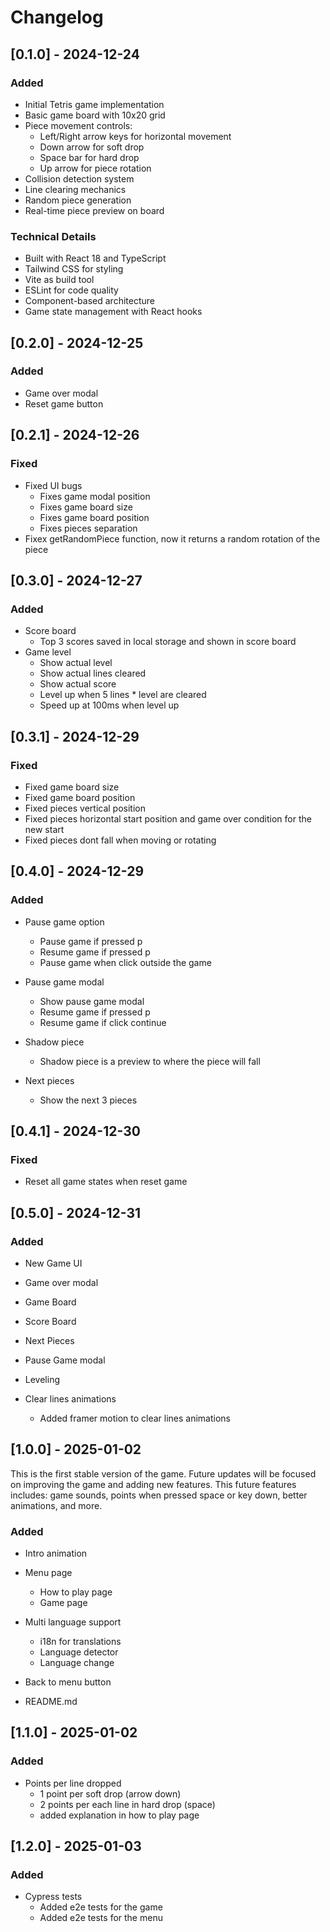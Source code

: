 # Changelog

## [0.1.0] - 2024-12-24

### Added

- Initial Tetris game implementation
- Basic game board with 10x20 grid
- Piece movement controls:
  - Left/Right arrow keys for horizontal movement
  - Down arrow for soft drop
  - Space bar for hard drop
  - Up arrow for piece rotation
- Collision detection system
- Line clearing mechanics
- Random piece generation
- Real-time piece preview on board

### Technical Details

- Built with React 18 and TypeScript
- Tailwind CSS for styling
- Vite as build tool
- ESLint for code quality
- Component-based architecture
- Game state management with React hooks

## [0.2.0] - 2024-12-25

### Added

- Game over modal
- Reset game button

## [0.2.1] - 2024-12-26

### Fixed

- Fixed UI bugs
  - Fixes game modal position
  - Fixes game board size
  - Fixes game board position
  - Fixes pieces separation
- Fixex getRandomPiece function, now it returns a random rotation of the piece

## [0.3.0] - 2024-12-27

### Added

- Score board
  - Top 3 scores saved in local storage and shown in score board
- Game level
  - Show actual level
  - Show actual lines cleared
  - Show actual score
  - Level up when 5 lines \* level are cleared
  - Speed up at 100ms when level up

## [0.3.1] - 2024-12-29

### Fixed

- Fixed game board size
- Fixed game board position
- Fixed pieces vertical position
- Fixed pieces horizontal start position and game over condition for the new start
- Fixed pieces dont fall when moving or rotating

## [0.4.0] - 2024-12-29

### Added

- Pause game option

  - Pause game if pressed p
  - Resume game if pressed p
  - Pause game when click outside the game

- Pause game modal

  - Show pause game modal
  - Resume game if pressed p
  - Resume game if click continue

- Shadow piece

  - Shadow piece is a preview to where the piece will fall

- Next pieces
  - Show the next 3 pieces

## [0.4.1] - 2024-12-30

### Fixed

- Reset all game states when reset game

## [0.5.0] - 2024-12-31

### Added

- New Game UI
- Game over modal
- Game Board
- Score Board
- Next Pieces
- Pause Game modal
- Leveling

- Clear lines animations
  - Added framer motion to clear lines animations

## [1.0.0] - 2025-01-02

This is the first stable version of the game. Future updates will be focused on improving the game and adding new features. This future features includes: game sounds, points when pressed space or key down, better animations, and more.

### Added

- Intro animation

- Menu page

  - How to play page
  - Game page

- Multi language support

  - i18n for translations
  - Language detector
  - Language change

- Back to menu button

- README.md

## [1.1.0] - 2025-01-02

### Added

- Points per line dropped
  - 1 point per soft drop (arrow down)
  - 2 points per each line in hard drop (space)
  - added explanation in how to play page

## [1.2.0] - 2025-01-03

### Added

- Cypress tests
  - Added e2e tests for the game
  - Added e2e tests for the menu
